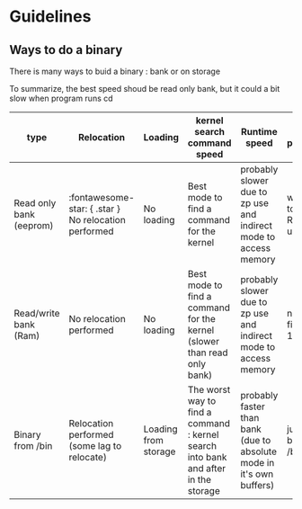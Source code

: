 # Guidelines

## Ways to do a binary

There is many ways to buid a binary : bank or on storage

To summarize, the best speed shoud be read only bank, but it could a bit slow when program runs cd

| type        | Relocation                           |Loading| kernel search command speed| Runtime speed | Update performance|
|-------------|--------------------------------------|-------|----------------------------|---------------|-------------------|
|Read only bank (eeprom) |:fontawesome-star: { .star }   No relocation performed      | No loading | Best mode to find a command for the kernel | probably slower due to zp use and indirect mode to access memory | worst : need to load 64KB Rom slot to update
|Read/write bank (Ram) |    No relocation performed      | No loading | Best mode to find a command for the kernel (slower than read only bank)| probably slower due to zp use and indirect mode to access memory | need to load file into the 16KB bank
|Binary from /bin |    Relocation performed (some lag to relocate)     | Loading from storage| The worst way to find a command : kernel search into bank and after in the storage| probably faster than bank (due to absolute mode in it's own buffers) | just copy binary into /bin

